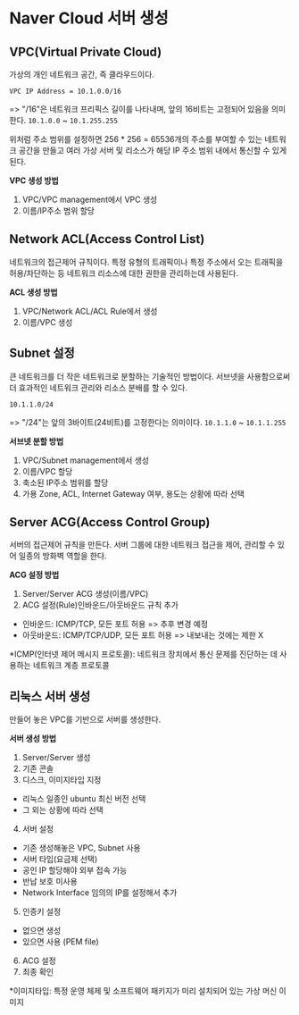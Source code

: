# Naver Cloud 서버 생성
## VPC(Virtual Private Cloud)
가상의 개인 네트워크 공간, 즉 클라우드이다.
```
VPC IP Address = 10.1.0.0/16
```
=> "/16"은 네트워크 프리픽스 길이를 나타내며, 앞의 16비트는 고정되어 있음을 의미한다.
`10.1.0.0` ~ `10.1.255.255`  

위처럼 주소 범위를 설정하면 256 * 256 = 65536개의 주소를 부여할 수 있는 네트워크 공간을 만들고 여러 가상 서버 및 리소스가 해당 IP 주소 범위 내에서 통신할 수 있게 된다.

**VPC 생성 방법**
1. VPC/VPC management에서 VPC 생성
2. 이름/IP주소 범위 할당


## Network ACL(Access Control List)
네트워크의 접근제어 규칙이다. 특정 유형의 트래픽이나 특정 주소에서 오는 트래픽을 허용/차단하는 등 네트워크 리소스에 대한 권한을 관리하는데 사용된다.

**ACL 생성 방법**
1. VPC/Network ACL/ACL Rule에서 생성
2. 이름/VPC 생성

## Subnet 설정
큰 네트워크를 더 작은 네트워크로 분할하는 기술적인 방법이다. 서브넷을 사용함으로써 더 효과적인 네트워크 관리와 리소스 분배를 할 수 있다.
```
10.1.1.0/24 
```
=> "/24"는 앞의 3바이트(24비트)를 고정한다는 의미이다.
`10.1.1.0` ~ `10.1.1.255`

**서브넷 분할 방법**
1. VPC/Subnet management에서 생성
2. 이름/VPC 할당
3. 축소된 IP주소 범위를 할당
4. 가용 Zone, ACL, Internet Gateway 여부, 용도는 상황에 따라 선택

## Server ACG(Access Control Group)
서버의 접근제어 규칙을 만든다. 서버 그룹에 대한 네트워크 접근을 제어, 관리할 수 있어 일종의 방화벽 역할을 한다. 

**ACG 설정 방법**
1. Server/Server ACG 생성(이름/VPC)
2. ACG 설정(Rule)인바운드/아웃바운드 규칙 추가
  - 인바운드: ICMP/TCP, 모든 포트 허용 => 추후 변경 예정
  - 아웃바운드: ICMP/TCP/UDP, 모든 포트 허용 => 내보내는 것에는 제한 X 

*ICMP(인터넷 제어 메시지 프로토콜): 네트워크 장치에서 통신 문제를 진단하는 데 사용하는 네트워크 계층 프로토콜

## 리눅스 서버 생성
만들어 놓은 VPC를 기반으로 서버를 생성한다.

**서버 생성 방법**
1. Server/Server 생성
2. 기존 콘솔
3. 디스크, 이미지타입 지정
  - 리눅스 일종인 ubuntu 최신 버전 선택
  - 그 외는 상황에 따라 선택
4. 서버 설정
  - 기존 생성해놓은 VPC, Subnet 사용
  - 서버 타입(요금제 선택)
  - 공인 IP 할당해야 외부 접속 가능
  - 반납 보호 미사용
  - Network Interface 임의의 IP를 설정해서 추가
5. 인증키 설정
  - 없으면 생성
  - 있으면 사용 (PEM file)
6. ACG 설정
7. 최종 확인

*이미지타입: 특정 운영 체제 및 소프트웨어 패키지가 미리 설치되어 있는 가상 머신 이미지